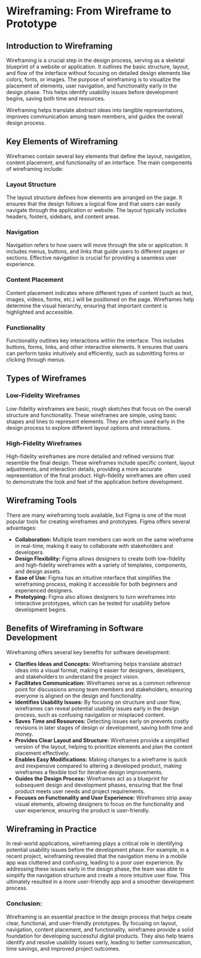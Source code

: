 # Wireframing: From Wireframe to Prototype

## Introduction to Wireframing

Wireframing is a crucial step in the design process, serving as a skeletal blueprint of a website or application. It outlines the basic structure, layout, and flow of the interface without focusing on detailed design elements like colors, fonts, or images. The purpose of wireframing is to visualize the placement of elements, user navigation, and functionality early in the design phase. This helps identify usability issues before development begins, saving both time and resources.

Wireframing helps translate abstract ideas into tangible representations, improves communication among team members, and guides the overall design process.

## Key Elements of Wireframing

Wireframes contain several key elements that define the layout, navigation, content placement, and functionality of an interface. The main components of wireframing include:

### Layout Structure
The layout structure defines how elements are arranged on the page. It ensures that the design follows a logical flow and that users can easily navigate through the application or website. The layout typically includes headers, footers, sidebars, and content areas.

### Navigation
Navigation refers to how users will move through the site or application. It includes menus, buttons, and links that guide users to different pages or sections. Effective navigation is crucial for providing a seamless user experience.

### Content Placement
Content placement indicates where different types of content (such as text, images, videos, forms, etc.) will be positioned on the page. Wireframes help determine the visual hierarchy, ensuring that important content is highlighted and accessible.

### Functionality
Functionality outlines key interactions within the interface. This includes buttons, forms, links, and other interactive elements. It ensures that users can perform tasks intuitively and efficiently, such as submitting forms or clicking through menus.

## Types of Wireframes

### Low-Fidelity Wireframes
Low-fidelity wireframes are basic, rough sketches that focus on the overall structure and functionality. These wireframes are simple, using basic shapes and lines to represent elements. They are often used early in the design process to explore different layout options and interactions.

### High-Fidelity Wireframes
High-fidelity wireframes are more detailed and refined versions that resemble the final design. These wireframes include specific content, layout adjustments, and interaction details, providing a more accurate representation of the final product. High-fidelity wireframes are often used to demonstrate the look and feel of the application before development.

## Wireframing Tools

There are many wireframing tools available, but Figma is one of the most popular tools for creating wireframes and prototypes. Figma offers several advantages:

- **Collaboration:** Multiple team members can work on the same wireframe in real-time, making it easy to collaborate with stakeholders and developers.
- **Design Flexibility:** Figma allows designers to create both low-fidelity and high-fidelity wireframes with a variety of templates, components, and design assets.
- **Ease of Use:** Figma has an intuitive interface that simplifies the wireframing process, making it accessible for both beginners and experienced designers.
- **Prototyping:** Figma also allows designers to turn wireframes into interactive prototypes, which can be tested for usability before development begins.

## Benefits of Wireframing in Software Development

Wireframing offers several key benefits for software development:

- **Clarifies Ideas and Concepts:** Wireframing helps translate abstract ideas into a visual format, making it easier for designers, developers, and stakeholders to understand the project vision.
- **Facilitates Communication:** Wireframes serve as a common reference point for discussions among team members and stakeholders, ensuring everyone is aligned on the design and functionality.
- **Identifies Usability Issues:** By focusing on structure and user flow, wireframes can reveal potential usability issues early in the design process, such as confusing navigation or misplaced content.
- **Saves Time and Resources:** Detecting issues early on prevents costly revisions in later stages of design or development, saving both time and money.
- **Provides Clear Layout and Structure:** Wireframes provide a simplified version of the layout, helping to prioritize elements and plan the content placement effectively.
- **Enables Easy Modifications:** Making changes to a wireframe is quick and inexpensive compared to altering a developed product, making wireframes a flexible tool for iterative design improvements.
- **Guides the Design Process:** Wireframes act as a blueprint for subsequent design and development phases, ensuring that the final product meets user needs and project requirements.
- **Focuses on Functionality and User Experience:** Wireframes strip away visual elements, allowing designers to focus on the functionality and user experience, ensuring the product is user-friendly.

## Wireframing in Practice

In real-world applications, wireframing plays a critical role in identifying potential usability issues before the development phase. For example, in a recent project, wireframing revealed that the navigation menu in a mobile app was cluttered and confusing, leading to a poor user experience. By addressing these issues early in the design phase, the team was able to simplify the navigation structure and create a more intuitive user flow. This ultimately resulted in a more user-friendly app and a smoother development process.

### Conclusion:
Wireframing is an essential practice in the design process that helps create clear, functional, and user-friendly prototypes. By focusing on layout, navigation, content placement, and functionality, wireframes provide a solid foundation for developing successful digital products. They also help teams identify and resolve usability issues early, leading to better communication, time savings, and improved project outcomes.
